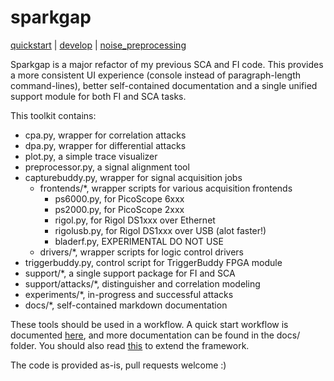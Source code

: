 # sparkgap

[quickstart](docs/quickstart.md) | [develop](docs/quickstart-dev.md) | [noise_preprocessing](docs/noisesim.md)

Sparkgap is a major refactor of my previous SCA and FI code. This provides a more consistent UI experience (console instead of paragraph-length command-lines), better self-contained documentation and a single unified support module for both FI and SCA tasks.

This toolkit contains:

- cpa.py, wrapper for correlation attacks
- dpa.py, wrapper for differential attacks
- plot.py, a simple trace visualizer
- preprocessor.py, a signal alignment tool
- capturebuddy.py, wrapper for signal acquisition jobs
  - frontends/*, wrapper scripts for various acquisition frontends
    - ps6000.py, for PicoScope 6xxx
    - ps2000.py, for PicoScope 2xxx
    - rigol.py, for Rigol DS1xxx over Ethernet
    - rigolusb.py, for Rigol DS1xxx over USB (alot faster!)
    - bladerf.py, EXPERIMENTAL DO NOT USE
  - drivers/*, wrapper scripts for logic control drivers
- triggerbuddy.py, control script for TriggerBuddy FPGA module
- support/*, a single support package for FI and SCA
- support/attacks/*, distinguisher and correlation modeling
- experiments/*, in-progress and successful attacks
- docs/*, self-contained markdown documentation

These tools should be used in a workflow. A quick start workflow is documented [here](docs/quickstart.md), and more documentation can be found in the docs/ folder. You should also read [this](docs/quickstart-dev.md) to extend the framework.

The code is provided as-is, pull requests welcome :)
